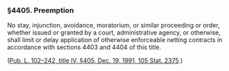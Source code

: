 ### §4405. Preemption ###

No stay, injunction, avoidance, moratorium, or similar proceeding or order, whether issued or granted by a court, administrative agency, or otherwise, shall limit or delay application of otherwise enforceable netting contracts in accordance with sections 4403 and 4404 of this title.

([Pub. L. 102–242, title IV, §405, Dec. 19, 1991, 105 Stat. 2375](/statviewer.htm?volume=105&page=2375).)